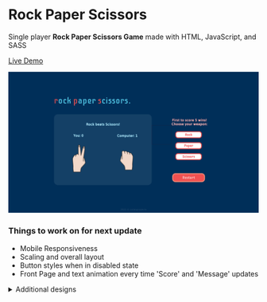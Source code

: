 
# Rock Paper Scissors

Single player **Rock Paper Scissors Game** made with HTML, JavaScript, and SASS 

[Live Demo](https://colesprojects.github.io/rps-v2/)

![Desktop View](images/design/Desktop-game.png)

### Things to work on for next update
+ Mobile Responsiveness
+ Scaling and overall layout
+ Button styles when in disabled state
+ Front Page and text animation every time 'Score' and 'Message' updates
<details>
    <summary>Additional designs</summary>
        <table>
            <tr>
                <td>Front Page</td>
                <td>Hover States</td>
            </tr>
            <tr>
                <td><img src="screenshots/Screenshot_1582745092.png" width=50%></td>
                <td><img src="screenshots/Screenshot_1582745125.png" width=50%></td>
            </tr>
            </table>
</details>